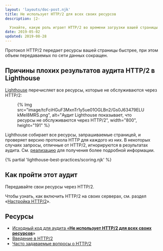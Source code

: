 ```yaml
---
layout: 'layouts/doc-post.njk'
title: Не использует HTTP/2 для всех своих ресурсов
description: |2-

  Узнайте, какую роль играет HTTP/2 во времени загрузки вашей страницы и как включить HTTP/2 на вашем сервере.
date: 2019-05-02
updated: 2019-08-28
---
```


Протокол HTTP/2 передает ресурсы вашей страницы быстрее, при этом объем передаваемых по сети данных сокращен.

## Причины плохих результатов аудита HTTP/2 в Lighthouse

[Lighthouse](https://developers.google.com/web/tools/lighthouse/) перечисляет все ресурсы, которые не обслуживаются через HTTP/2:

<figure>{% Img src="image/tcFciHGuF3MxnTr1y5ue01OGLBn2/Gs0J63479ELUkMeI8MRS.png", alt="Аудит Lighthouse показывает, что ресурсы не обслуживаются через HTTP/2", width="800", height="191" %}</figure>

Lighthouse собирает все ресурсы, запрашиваемые страницей, и проверяет версию протокола HTTP для каждого из них. В некоторых случаях запросы, отличные от HTTP/2, игнорируются в результатах аудита. См. [реализацию](https://github.com/GoogleChrome/lighthouse/blob/9fad007174f240982546887a7e97f452e0eeb1d1/lighthouse-core/audits/dobetterweb/uses-http2.js#L138) для получения более подробной информации.

{% partial 'lighthouse-best-practices/scoring.njk' %}

## Как пройти этот аудит

Передавайте свои ресурсы через HTTP/2.

Чтобы узнать, как включить HTTP/2 на своих серверах, см. раздел «[Настройка HTTP/2](https://dassur.ma/things/h2setup/)».

## Ресурсы

- [Исходный код для аудита «**Не использует HTTP/2 для всех своих ресурсов**](https://github.com/GoogleChrome/lighthouse/blob/master/lighthouse-core/audits/dobetterweb/uses-http2.js)»
- [Введение в HTTP/2](https://developers.google.com/web/fundamentals/performance/http2/)
- [Часто задаваемые вопросы о HTTP/2](https://http2.github.io/faq/)
